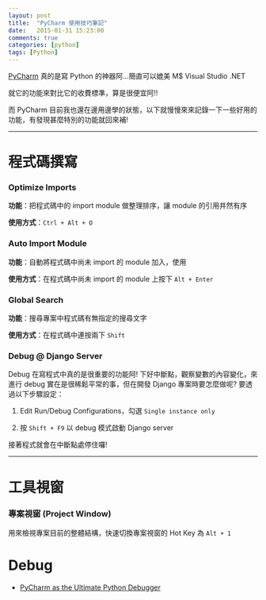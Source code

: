 ```yaml
---
layout: post
title:  "PyCharm 使用技巧筆記"
date:   2015-01-31 15:23:00
comments: true
categories: [python]
tags: [Python]
---
```


[PyCharm](https://www.jetbrains.com/pycharm/) 真的是寫 Python 的神器阿...簡直可以媲美 M$ Visual Studio .NET

就它的功能來對比它的收費標準，算是很便宜阿!!

而 PyCharm 目前我也還在邊用邊學的狀態，以下就慢慢來來記錄一下一些好用的功能，有發現甚麼特別的功能就回來補!

-----------------------------------

程式碼撰寫
=========

### Optimize Imports

**功能**：把程式碼中的 import module 做整理排序，讓 module 的引用井然有序

**使用方式**：`Ctrl + Alt + O`


### Auto Import Module

**功能**：自動將程式碼中尚未 import 的 module 加入，使用

**使用方式**：在程式碼中尚未 import 的 module 上按下 `Alt + Enter`


### Global Search

**功能**：搜尋專案中程式碼有無指定的搜尋文字

**使用方式**：在程式碼中連按兩下 `Shift`

### Debug @ Django Server

Debug 在寫程式中真的是很重要的功能阿! 下好中斷點，觀察變數的內容變化，來進行 debug 實在是很稀鬆平常的事，但在開發 Django 專案時要怎麼做呢? 要透過以下步驟設定：

1. Edit Run/Debug Configurations，勾選 `Single instance only`

2. 按 `Shift + F9` 以 debug 模式啟動 Django server

接著程式就會在中斷點處停住囉!

-----------------------------------

工具視窗
=======

### 專案視窗 (Project Window)

用來檢視專案目前的整體結構，快速切換專案視窗的 Hot Key 為 `Alt + 1`


Debug
=====

- [PyCharm as the Ultimate Python Debugger](http://pedrokroger.net/python-debugger/)
